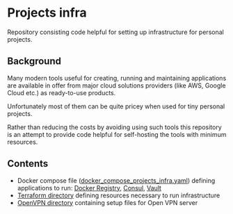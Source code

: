 # Projects infra
Repository consisting code helpful for setting up infrastructure for personal projects.

## Background

Many modern tools useful for creating, running and maintaining applications are available in offer from major cloud
solutions providers (like AWS, Google Cloud etc.) as ready-to-use products.

Unfortunately most of them can be quite pricey when used for tiny personal projects.

Rather than reducing the costs by avoiding using such tools this repository is an attempt to provide code helpful for
self-hosting the tools with minimum resources.

## Contents

* Docker compose file ([docker_compose_projects_infra.yaml](docker_compose_projects_infra.yml))
 defining applications to run: 
[Docker Registry](https://docs.docker.com/registry/), 
[Consul](https://www.consul.io/),
[Vault](https://www.vaultproject.io/)
* [Terraform directory](terraform) defining resources necessary to run infrastructure
* [OpenVPN directory](openvpn) containing setup files for Open VPN server
